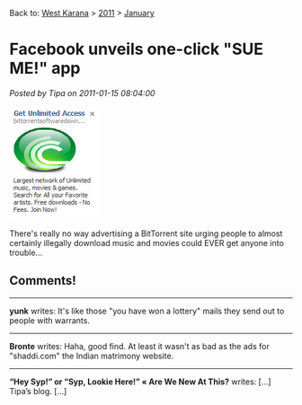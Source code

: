 Back to: [West Karana](/posts/westkarana.md) > [2011](/posts/2011/westkarana.md) > [January](./westkarana.md)
# Facebook unveils one-click "SUE ME!" app

*Posted by Tipa on 2011-01-15 08:04:00*

![](../../../uploads/2011/01/Fullscreen-capture-1152011-75414-AM.jpg "Unlimited access to movies via BitTorrent")

There's really no way advertising a BitTorrent site urging people to almost certainly illegally download music and movies could EVER get anyone into trouble...

## Comments!

---

**yunk** writes: It's like those "you have won a lottery" mails they send out to people with warrants.

---

**Bronte** writes: Haha, good find. At least it wasn't as bad as the ads for "shaddi.com" the Indian matrimony website.

---

**&#8220;Hey Syp!&#8221; or &#8220;Syp, Lookie Here!&#8221; &laquo; Are We New At This?** writes: [...] Tipa’s blog. [...]

